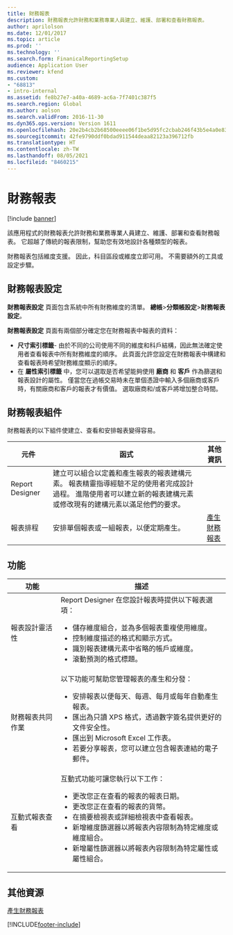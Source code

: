 ```yaml
---
title: 財務報表
description: 財務報表允許財務和業務專業人員建立、維護、部署和查看財務報表。
author: aprilolson
ms.date: 12/01/2017
ms.topic: article
ms.prod: ''
ms.technology: ''
ms.search.form: FinanicalReportingSetup
audience: Application User
ms.reviewer: kfend
ms.custom:
- "68813"
- intro-internal
ms.assetid: fe8b27e7-a40a-4689-ac6a-7f7401c387f5
ms.search.region: Global
ms.author: aolson
ms.search.validFrom: 2016-11-30
ms.dyn365.ops.version: Version 1611
ms.openlocfilehash: 20e2b4cb2b68500eeee06f1be5d95fc2cbab246f43b5e4a0e83eca7a8be53005
ms.sourcegitcommit: 42fe9790ddf0bdad911544deaa82123a396712fb
ms.translationtype: HT
ms.contentlocale: zh-TW
ms.lasthandoff: 08/05/2021
ms.locfileid: "8460215"
---
```

# <a name="financial-reporting"></a>財務報表

[!include [banner](../includes/banner.md)]

該應用程式的財務報表允許財務和業務專業人員建立、維護、部署和查看財務報表。 它超越了傳統的報表限制，幫助您有效地設計各種類型的報表。

財務報表包括維度支援。 因此，科目區段或維度立即可用。 不需要額外的工具或設定步驟。

## <a name="financial-reporting-setup"></a>財務報表設定
**財務報表設定** 頁面包含系統中所有財務維度的清單。 **總帳**\>**分類帳設定**\>**財務報表設定**。

**財務報表設定** 頁面有兩個部分確定您在財務報表中報表的資料：

- **尺寸索引標籤**- 由於不同的公司使用不同的維度和科戶結構，因此無法確定使用者查看報表中所有財務維度的順序。 此頁面允許您設定在財務報表中構建和查看報表時希望財務維度顯示的順序。
- 在 **屬性索引標籤** 中，您可以選取是否希望能夠使用 **廠商** 和 **客戶** 作為篩選和報表設計的屬性。 僅當您在過帳交易時未在單個憑證中輸入多個廠商或客戶時，有關廠商和客戶的報表才有價值。 選取廠商和/或客戶將增加整合時間。

## <a name="financial-reporting-components"></a>財務報表組件
財務報表的以下組件使建立、查看和安排報表變得容易。

| 元件        | 函式 | 其他資訊 |
|------------------|-----------|------------------------|
| Report Designer  | 建立可以組合以定義和產生報表的報表建構元素。 報表精靈指導經驗不足的使用者完成設計過程。 進階使用者可以建立新的報表建構元素或修改現有的建構元素以滿足他們的要求。 | |
| 報表排程 | 安排單個報表或一組報表，以便定期產生。 | [產生財務報表](generate-financial-report.md) |

## <a name="features"></a>功能
<table>
<thead>
<tr>
<th>功能</th>
<th>描述</th>
</tr>
</thead>
<tbody>
<tr>
<td>報表設計靈活性</td>
<td>Report Designer 在您設計報表時提供以下報表選項：
<ul>
<li>儲存維度組合，並為多個報表重複使用維度。</li>
<li>控制維度描述的格式和顯示方式。</li>
<li>識別報表建構元素中省略的帳戶或維度。</li>
<li>滾動預測的格式標題。</li>
</ul>
</td>
</tr>
<tr>
<td>財務報表共同作業</td>
<td>以下功能可幫助您管理報表的產生和分發：
<ul>
<li>安排報表以便每天、每週、每月或每年自動產生報表。</li>
<li>匯出為只讀 XPS 格式，透過數字簽名提供更好的文件安全性。</li>
<li>匯出到 Microsoft Excel 工作表。</li>
<li>若要分享報表，您可以建立包含報表連結的電子郵件。</li>
</ul>
</td>
</tr>
<tr>
<td>互動式報表查看</td>
<td>互動式功能可讓您執行以下工作：
<ul>
<li>更改您正在查看的報表的報表日期。</li>
<li>更改您正在查看的報表的貨幣。</li>
<li>在摘要檢視表或詳細檢視表中查看報表。</li>
<li>新增維度篩選器以將報表內容限制為特定維度或維度組合。</li>
<li>新增屬性篩選器以將報表內容限制為特定屬性或屬性組合。</li>
</ul>
</td>
</tr>
</tbody>
</table>

## <a name="additional-resources"></a>其他資源
[產生財務報表](generate-financial-report.md)


[!INCLUDE[footer-include](../../../includes/footer-banner.md)]